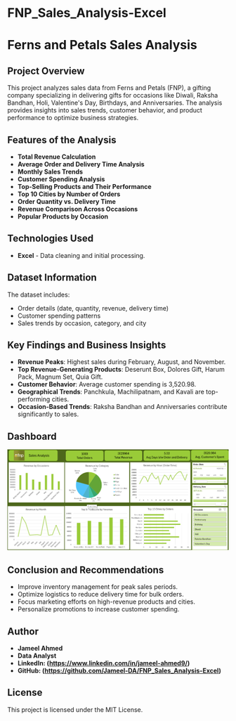# FNP_Sales_Analysis-Excel

# **Ferns and Petals Sales Analysis**

## **Project Overview**
This project analyzes sales data from Ferns and Petals (FNP), a gifting company specializing in delivering gifts for occasions like Diwali, Raksha Bandhan, Holi, Valentine's Day, Birthdays, and Anniversaries. The analysis provides insights into sales trends, customer behavior, and product performance to optimize business strategies.

## **Features of the Analysis**
- **Total Revenue Calculation**
- **Average Order and Delivery Time Analysis**
- **Monthly Sales Trends**
- **Customer Spending Analysis**
- **Top-Selling Products and Their Performance**
- **Top 10 Cities by Number of Orders**
- **Order Quantity vs. Delivery Time**
- **Revenue Comparison Across Occasions**
- **Popular Products by Occasion**

## **Technologies Used**
- **Excel** - Data cleaning and initial processing.

## **Dataset Information**
The dataset includes:
- Order details (date, quantity, revenue, delivery time)
- Customer spending patterns
- Sales trends by occasion, category, and city

## **Key Findings and Business Insights**
- **Revenue Peaks**: Highest sales during February, August, and November.
- **Top Revenue-Generating Products**: Deserunt Box, Dolores Gift, Harum Pack, Magnum Set, Quia Gift.
- **Customer Behavior**: Average customer spending is 3,520.98.
- **Geographical Trends**: Panchkula, Machilipatnam, and Kavali are top-performing cities.
- **Occasion-Based Trends**: Raksha Bandhan and Anniversaries contribute significantly to sales.

## Dashboard

![Screenshot (495)](https://github.com/Jameel-DA/FNP_Sales_Analysis-Excel/blob/main/fnp.png)

## **Conclusion and Recommendations**
- Improve inventory management for peak sales periods.
- Optimize logistics to reduce delivery time for bulk orders.
- Focus marketing efforts on high-revenue products and cities.
- Personalize promotions to increase customer spending.

## **Author**
- **Jameel Ahmed**
- **Data Analyst**
- **LinkedIn: (https://www.linkedin.com/in/jameel-ahmed9/)**
- **GitHub: (https://github.com/Jameel-DA/FNP_Sales_Analysis-Excel)**

## **License**
This project is licensed under the MIT License.

